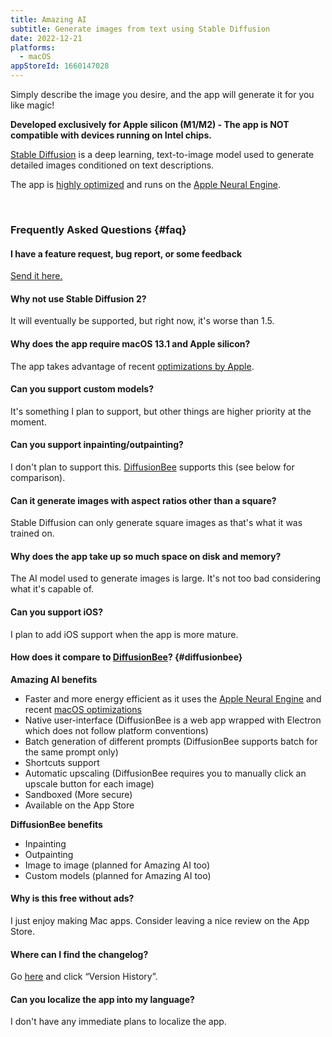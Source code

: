 ```yaml
---
title: Amazing AI
subtitle: Generate images from text using Stable Diffusion
date: 2022-12-21
platforms:
  - macOS
appStoreId: 1660147028
---
```


Simply describe the image you desire, and the app will generate it for you like magic!

**Developed exclusively for Apple silicon (M1/M2) - The app is NOT compatible with devices running on Intel chips.**

[Stable Diffusion](https://en.wikipedia.org/wiki/Stable_Diffusion) is a deep learning, text-to-image model used to generate detailed images conditioned on text descriptions.

The app is [highly optimized](https://machinelearning.apple.com/research/stable-diffusion-coreml-apple-silicon) and runs on the [Apple Neural Engine](https://apple.fandom.com/wiki/Neural_Engine).

<br>

### Frequently Asked Questions {#faq}

#### I have a feature request, bug report, or some feedback

[Send it here.](https://sindresorhus.com/feedback?product=Amazing%20AI&referrer=Website-FAQ)

#### Why not use Stable Diffusion 2?

It will eventually be supported, but right now, it's worse than 1.5.

#### Why does the app require macOS 13.1 and Apple silicon?

The app takes advantage of recent [optimizations by Apple](https://machinelearning.apple.com/research/stable-diffusion-coreml-apple-silicon).

#### Can you support custom models?

It's something I plan to support, but other things are higher priority at the moment.

#### Can you support inpainting/outpainting?

I don't plan to support this. [DiffusionBee](https://diffusionbee.com) supports this (see below for comparison).

#### Can it generate images with aspect ratios other than a square?

Stable Diffusion can only generate square images as that's what it was trained on.

#### Why does the app take up so much space on disk and memory?

The AI model used to generate images is large. It's not too bad considering what it's capable of.

#### Can you support iOS?

I plan to add iOS support when the app is more mature.

#### How does it compare to [DiffusionBee](https://github.com/divamgupta/diffusionbee-stable-diffusion-ui)? {#diffusionbee}

**Amazing AI benefits**

- Faster and more energy efficient as it uses the [Apple Neural Engine](https://apple.fandom.com/wiki/Neural_Engine) and recent [macOS optimizations](https://machinelearning.apple.com/research/stable-diffusion-coreml-apple-silicon)
- Native user-interface (DiffusionBee is a web app wrapped with Electron which does not follow platform conventions)
- Batch generation of different prompts (DiffusionBee supports batch for the same prompt only)
- Shortcuts support
- Automatic upscaling (DiffusionBee requires you to manually click an upscale button for each image)
- Sandboxed (More secure)
- Available on the App Store

**DiffusionBee benefits**

- Inpainting
- Outpainting
- Image to image (planned for Amazing AI too)
- Custom models (planned for Amazing AI too)

#### Why is this free without ads?

I just enjoy making Mac apps. Consider leaving a nice review on the App Store.

#### Where can I find the changelog?

Go [here](https://apps.apple.com/app/id1660147028) and click “Version History”.

#### Can you localize the app into my language?

I don't have any immediate plans to localize the app.
